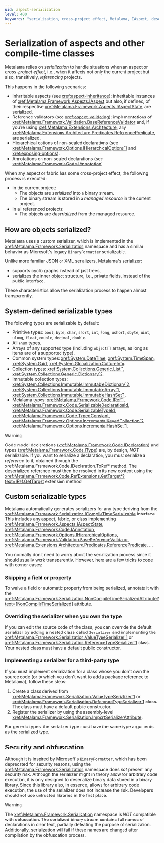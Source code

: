 ```yaml
---
uid: aspect-serialization
level: 400
keywords: "serialization, cross-project effect, Metalama, IAspect, deserialized, custom serializer, ICompileTimeSerializable, NonCompileTimeSerialized, ValueTypeSerializer, ImportSerializerAttribute"
---
```


# Serialization of aspects and other compile-time classes

Metalama relies on _serialization_ to handle situations when an aspect or _cross-project effect_, i.e., when it affects not only the current project but also, transitively, _referencing_ projects. 

This happens in the following scenarios:

* Inheritable aspects (see <xref:aspect-inheritance>): inheritable instances of <xref:Metalama.Framework.Aspects.IAspect> but also, if defined, of their respective <xref:Metalama.Framework.Aspects.IAspectState>, are serialized.
* Reference validators (see <xref:aspect-validating>): implementations of <xref:Metalama.Framework.Validation.BaseReferenceValidator> and, if you're using <xref:Metalama.Extensions.Architecture>, any <xref:Metalama.Extensions.Architecture.Predicates.ReferencePredicate>, are serialized.
* Hierarchical options of non-sealed declarations (see <xref:Metalama.Framework.Options.IHierarchicalOptions`1> and <xref:exposing-options>).
* Annotations on non-sealed declarations (see <xref:Metalama.Framework.Code.IAnnotation>)

When any aspect or fabric has some cross-project effect, the following process is executed:

* In the current project:
    * The objects are _serialized_ into a binary stream.
    * The binary stream is stored in a _managed resource_ in the current project.
* In all referenced projects:
    * The objects are _deserialized_ from the managed resource.

## How are objects serialized?

Metalama uses a custom serializer, which is implemented in the <xref:Metalama.Framework.Serialization> namespace and has a similar behavior as Microsoft's legacy `BinaryFormatter` serializable. 

Unlike more familiar JSON or XML serializers, Metalama's serializer:

* supports cyclic graphs instead of just trees,
* serializes the inner object structure, i.e., private fields, instead of the public interface.

These characteristics allow the serialization process to happen almost transparently.

## System-defined serializable types

The following types are serializable by default:

* Primitive types: `bool`, `byte`, `char`, `short`, `int`, `long`, `ushort`, `sbyte`, `uint`, `ulong`, `float`, `double`, `decimal`, `double`.
* All `enum` types.
* Arrays of any supported type (including `object[]` arrays, as long as items are of a supported type).
* Common system types: <xref:System.DateTime>, <xref:System.TimeSpan>, <xref:System.Guid>, <xref:System.Globalization.CultureInfo>.
* Collection types: <xref:System.Collections.Generic.List`1>, <xref:System.Collections.Generic.Dictionary`2>.
* Immutable collection types: <xref:System.Collections.Immutable.ImmutableDictionary`2>, <xref:System.Collections.Immutable.ImmutableArray`1>, <xref:System.Collections.Immutable.ImmutableHashSet`1>.
* Metalama types: <xref:Metalama.Framework.Code.IRef`1>, <xref:Metalama.Framework.Code.SerializableDeclarationId>, <xref:Metalama.Framework.Code.SerializableTypeId>, <xref:Metalama.Framework.Code.TypedConstant>, <xref:Metalama.Framework.Options.IncrementalKeyedCollection`2>, <xref:Metalama.Framework.Options.IncrementalHashSet`1>.

> [!WARNING]
> Code model declarations (<xref:Metalama.Framework.Code.IDeclaration>) and types (<xref:Metalama.Framework.Code.IType>) are, by design, _NOT_ serializable. If you want to serialize a declaration, you must serialize a _reference_ to it, obtained through the <xref:Metalama.Framework.Code.IDeclaration.ToRef*> method. The deserialized reference must then be resolved in its new context using the <xref:Metalama.Framework.Code.RefExtensions.GetTarget*?text=IRef.GetTarget> extension method.


## Custom serializable types

Metalama automatically generates serializers for any type deriving from the <xref:Metalama.Framework.Serialization.ICompileTimeSerializable> interface. This includes any aspect, fabric, or class implementing <xref:Metalama.Framework.Aspects.IAspectState>, <xref:Metalama.Framework.Code.IAnnotation>, <xref:Metalama.Framework.Options.IHierarchicalOptions>, <xref:Metalama.Framework.Validation.BaseReferenceValidator>,  <xref:Metalama.Extensions.Architecture.Predicates.ReferencePredicate>, ...

You normally don't need to worry about the serialization process since it should usually work transparently. However, here are a few tricks to cope with corner cases:

### Skipping a field or property

To waive a field or automatic property from being serialized, annotate it with the <xref:Metalama.Framework.Serialization.NonCompileTimeSerializedAttribute?text=[NonCompileTimeSerialized]> attribute.

### Overriding the serializer when you own the type

If you can edit the source code of the class, you can override the default serializer by adding a nested class called `Serializer` and implementing the <xref:Metalama.Framework.Serialization.ValueTypeSerializer`1> or <xref:Metalama.Framework.Serialization.ReferenceTypeSerializer`1> class. Your nested class must have a default public constructor.

### Implementing a serializer for a third-party type

If you must implement serialization for a class whose you don't own the source code (or to which you don't want to add a package reference to Metalama), follow these steps:

1. Create a class derived from <xref:Metalama.Framework.Serialization.ValueTypeSerializer`1> or <xref:Metalama.Framework.Serialization.ReferenceTypeSerializer`1> class. The class must have a default public constructor.
2. Register the serializer by using the assembly-level <xref:Metalama.Framework.Serialization.ImportSerializerAttribute>.

For generic types, the serializer type must have the same type arguments as the serialized type.

## Security and obfuscation

Although it is inspired by Microsoft's `BinaryFormatter`, which has been deprecated for security reasons, using the <xref:Metalama.Framework.Serialization> namespace does _not_ present any security risk. Although the serializer might in theory allow for arbitrary code execution, it is only designed to deserialize binary data stored in a binary library. Since this library also, in essence, allows for arbitrary code execution, the use of the serializer does not increase the risk. Developers should not use untrusted libraries in the first place.

> [!WARNING]
> The <xref:Metalama.Framework.Serialization> namespace is _NOT_ compatible with obfuscation. The serialized binary stream contains full names of declarations in clear text, partially defeating the purpose of serialization. Additionally, serialization will fail if these names are changed after compilation by the obfuscation process.

